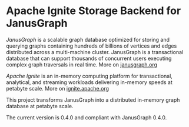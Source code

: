 # Apache Ignite Storage Backend for JanusGraph
*JanusGraph* is a scalable graph database optimized for storing and querying graphs containing hundreds of billions of vertices and edges distributed across a multi-machine cluster. JanusGraph is a transactional database that can support thousands of concurrent users executing complex graph traversals in real time. More on [janusgraph.org](https:/janusgraph.org)

*Apache Ignite* is an in-memory computing platform for transactional, analytical, and streaming workloads delivering in-memory speeds at petabyte scale. More on [ignite.apache.org](https://ignite.apache.org)

This project transforms JanusGraph into a distributed in-memory graph database at petabyte scale.

The current version is 0.4.0 and compliant with JanusGraph 0.4.0.
